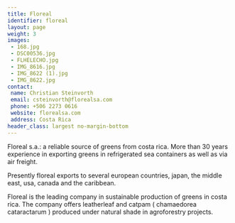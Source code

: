 ```yaml
---
title: Floreal
identifier: floreal
layout: page
weight: 3
images:
 - 168.jpg
 - DSC00536.jpg
 - FLHELECHO.jpg
 - IMG_8616.jpg
 - IMG_8622 (1).jpg
 - IMG_8622.jpg
contact:
 name: Christian Steinvorth
 email: csteinvorth@florealsa.com
 phone: +506 2273 0616
 website: florealsa.com
 address: Costa Rica
header_class: largest no-margin-bottom
---
```

Floreal s.a.:  a reliable source of greens from costa rica.  More than 30 years experience in exporting greens in refrigerated sea containers as well as via air freight.

Presently floreal exports to several european countries, japan, the middle east, usa, canada and the caribbean.

Floreal is the leading company in sustainable production of greens in costa rica.  The company offers leatherleaf and catpam ( chamaedorea cataractarum ) produced under natural shade in agroforestry projects.
